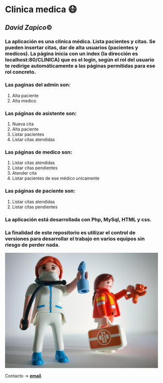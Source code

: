 # **Clinica medica :mask:**
##  ___David Zapico___:copyright:

### La aplicación es una clínica médica. Lista pacientes y citas. Se pueden insertar citas, dar de alta usuarios (pacientes y medicos). La página inicia con un index (la dirección es localhost:80/CLINICA) que es el login, según el rol del usuario te redirige automáticamente a las páginas permitidas para ese rol concreto.
### Las paginas del admin son:
1. Alta paciente
2. Alta medico

### Las páginas de asistente son:
1. Nueva cita
2. Alta paciente
3. Listar pacientes
4. Listar citas atendidas

### Las páginas de medico son:
1. Listar citas atendidas
2. Listar citas pendientes
3. Atender cita
4. Listar pacientes de ese médico unicamente


### Las páginas de paciente son:
1. Listar citas atendidas
2. Listar citas pendientes

### La aplicación está desarrollada con Php, MySql, HTML y css.

### La finalidad de este repositorio es utilizar el control de versiones para desarrollar el trabajo en varios equipos sin riesgo de perder nada.

![Medico Playmobil](/assets/img/playmobil.jpg)

Contacto -> **[email](mailto:davidzapico@davidzapico.com)**.
